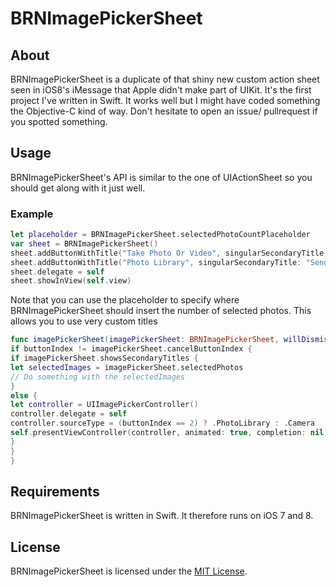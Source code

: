 # BRNImagePickerSheet

## About
BRNImagePickerSheet is a duplicate of that shiny new custom action sheet seen in iOS8's iMessage that Apple didn't make part of UIKit. It's the first project I've written in Swift. It works well but I might have coded something the Objective-C kind of way. Don't hesitate to open an issue/ pullrequest if you spotted something.

## Usage
BRNImagePickerSheet's API is similar to the one of UIActionSheet so you should get along with it just well.

### Example

```swift
let placeholder = BRNImagePickerSheet.selectedPhotoCountPlaceholder
var sheet = BRNImagePickerSheet()
sheet.addButtonWithTitle("Take Photo Or Video", singularSecondaryTitle: "Add Comment", pluralSecondaryTitle: nil)
sheet.addButtonWithTitle("Photo Library", singularSecondaryTitle: "Send \(placeholder) Photo", pluralSecondaryTitle: "Send \(placeholder) Photos")
sheet.delegate = self
sheet.showInView(self.view)
```

Note that you can use the placeholder to specify where BRNImagePickerSheet should insert the number of selected photos. This allows you to use very custom titles

```swift
func imagePickerSheet(imagePickerSheet: BRNImagePickerSheet, willDismissWithButtonIndex buttonIndex: Int) {
if buttonIndex != imagePickerSheet.cancelButtonIndex {
if imagePickerSheet.showsSecondaryTitles {
let selectedImages = imagePickerSheet.selectedPhotos
// Do something with the selectedImages
}
else {
let controller = UIImagePickerController()
controller.delegate = self
controller.sourceType = (buttonIndex == 2) ? .PhotoLibrary : .Camera
self.presentViewController(controller, animated: true, completion: nil)
}
}
}
```

## Requirements
BRNImagePickerSheet is written in Swift. It therefore runs on iOS 7 and 8.

## License
BRNImagePickerSheet is licensed under the [MIT License](http://opensource.org/licenses/mit-license.php). 